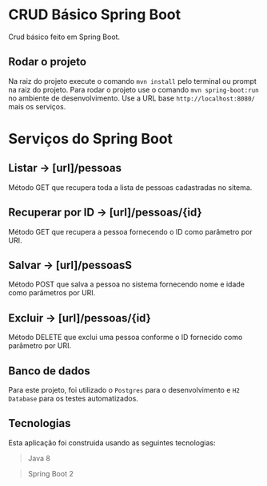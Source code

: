 # CRUD Básico Spring Boot

Crud básico feito em Spring Boot.

## Rodar o projeto

Na raiz do projeto execute o comando `mvn install` pelo terminal ou prompt na raiz do projeto.
Para rodar o projeto use o comando `mvn spring-boot:run` no ambiente de desenvolvimento. Use a URL base `http://localhost:8080/` mais os serviços.

# Serviços do Spring Boot

## Listar -> [url]/pessoas
Método GET que recupera toda a lista de pessoas cadastradas no sitema.

## Recuperar por ID -> [url]/pessoas/{id}
Método GET que recupera a pessoa fornecendo o ID como parâmetro por URI.

## Salvar -> [url]/pessoasS
Método POST que salva a pessoa no sistema fornecendo nome e idade como parâmetros por URI.

## Excluir -> [url]/pessoas/{id}
Método DELETE que exclui uma pessoa conforme o ID fornecido como parâmetro por URI.

## Banco de dados

Para este projeto, foi utilizado o `Postgres` para o desenvolvimento e `H2 Database` para os testes automatizados.

## Tecnologias

Esta aplicação foi construida usando as seguintes tecnologias:

> Java 8

> Spring Boot 2